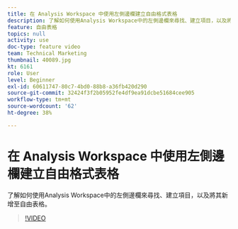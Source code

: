 ```yaml
---
title: 在 Analysis Workspace 中使用左側邊欄建立自由格式表格
description: 了解如何使用Analysis Workspace中的左側邊欄來尋找、建立項目，以及將其新增至自由表格。
feature: 自由表格
topics: null
activity: use
doc-type: feature video
team: Technical Marketing
thumbnail: 40089.jpg
kt: 6161
role: User
level: Beginner
exl-id: 60611747-80c7-4bd0-88b8-a36fb420d290
source-git-commit: 32424f3f2b05952fe4df9ea91dcbe51684cee905
workflow-type: tm+mt
source-wordcount: '62'
ht-degree: 38%

---
```


# 在 Analysis Workspace 中使用左側邊欄建立自由格式表格

了解如何使用Analysis Workspace中的左側邊欄來尋找、建立項目，以及將其新增至自由表格。

>[!VIDEO](https://video.tv.adobe.com/v/40089/?quality=12&learn=on)

